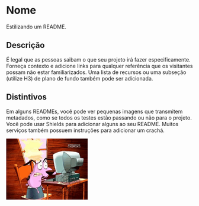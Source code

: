 # Nome
Estilizando um README.
## Descrição
É legal que as pessoas saibam o que seu projeto irá fazer especificamente. Forneça contexto e adicione links para qualquer referência que os visitantes possam não estar familiarizados. Uma lista de recursos ou uma subseção (utilize H3) de plano de fundo também pode ser adicionada. 
## Distintivos
Em alguns READMEs, você pode ver pequenas imagens que transmitem metadados, como se todos os testes estão passando ou não para o projeto. Você pode usar Shields para adicionar alguns ao seu README. Muitos serviços também possuem instruções para adicionar um crachá.

![Programando](https://github.com/wilcardoso13/repositorio/blob/master/programando.gif)

